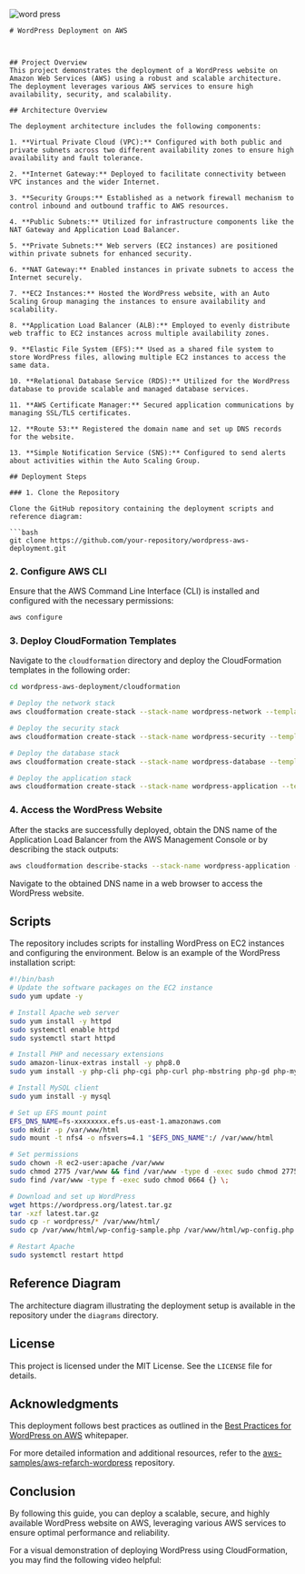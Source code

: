 ![word press]()

```
# WordPress Deployment on AWS



## Project Overview
This project demonstrates the deployment of a WordPress website on Amazon Web Services (AWS) using a robust and scalable architecture. The deployment leverages various AWS services to ensure high availability, security, and scalability.

## Architecture Overview

The deployment architecture includes the following components:

1. **Virtual Private Cloud (VPC):** Configured with both public and private subnets across two different availability zones to ensure high availability and fault tolerance.

2. **Internet Gateway:** Deployed to facilitate connectivity between VPC instances and the wider Internet.

3. **Security Groups:** Established as a network firewall mechanism to control inbound and outbound traffic to AWS resources.

4. **Public Subnets:** Utilized for infrastructure components like the NAT Gateway and Application Load Balancer.

5. **Private Subnets:** Web servers (EC2 instances) are positioned within private subnets for enhanced security.

6. **NAT Gateway:** Enabled instances in private subnets to access the Internet securely.

7. **EC2 Instances:** Hosted the WordPress website, with an Auto Scaling Group managing the instances to ensure availability and scalability.

8. **Application Load Balancer (ALB):** Employed to evenly distribute web traffic to EC2 instances across multiple availability zones.

9. **Elastic File System (EFS):** Used as a shared file system to store WordPress files, allowing multiple EC2 instances to access the same data.

10. **Relational Database Service (RDS):** Utilized for the WordPress database to provide scalable and managed database services.

11. **AWS Certificate Manager:** Secured application communications by managing SSL/TLS certificates.

12. **Route 53:** Registered the domain name and set up DNS records for the website.

13. **Simple Notification Service (SNS):** Configured to send alerts about activities within the Auto Scaling Group.

## Deployment Steps

### 1. Clone the Repository

Clone the GitHub repository containing the deployment scripts and reference diagram:

```bash
git clone https://github.com/your-repository/wordpress-aws-deployment.git
```

### 2. Configure AWS CLI

Ensure that the AWS Command Line Interface (CLI) is installed and configured with the necessary permissions:

```bash
aws configure
```

### 3. Deploy CloudFormation Templates

Navigate to the `cloudformation` directory and deploy the CloudFormation templates in the following order:

```bash
cd wordpress-aws-deployment/cloudformation

# Deploy the network stack
aws cloudformation create-stack --stack-name wordpress-network --template-body file://network.yaml --parameters file://network-parameters.json

# Deploy the security stack
aws cloudformation create-stack --stack-name wordpress-security --template-body file://security.yaml --parameters file://security-parameters.json

# Deploy the database stack
aws cloudformation create-stack --stack-name wordpress-database --template-body file://database.yaml --parameters file://database-parameters.json

# Deploy the application stack
aws cloudformation create-stack --stack-name wordpress-application --template-body file://application.yaml --parameters file://application-parameters.json
```

### 4. Access the WordPress Website

After the stacks are successfully deployed, obtain the DNS name of the Application Load Balancer from the AWS Management Console or by describing the stack outputs:

```bash
aws cloudformation describe-stacks --stack-name wordpress-application --query "Stacks[0].Outputs[?OutputKey=='ALBDNSName'].OutputValue" --output text
```

Navigate to the obtained DNS name in a web browser to access the WordPress website.

## Scripts

The repository includes scripts for installing WordPress on EC2 instances and configuring the environment. Below is an example of the WordPress installation script:

```bash
#!/bin/bash
# Update the software packages on the EC2 instance
sudo yum update -y

# Install Apache web server
sudo yum install -y httpd
sudo systemctl enable httpd
sudo systemctl start httpd

# Install PHP and necessary extensions
sudo amazon-linux-extras install -y php8.0
sudo yum install -y php-cli php-cgi php-curl php-mbstring php-gd php-mysqlnd php-gettext php-json php-xml php-fpm php-intl php-zip php-bcmath php-ctype php-fileinfo php-openssl php-pdo php-tokenizer

# Install MySQL client
sudo yum install -y mysql

# Set up EFS mount point
EFS_DNS_NAME=fs-xxxxxxxx.efs.us-east-1.amazonaws.com
sudo mkdir -p /var/www/html
sudo mount -t nfs4 -o nfsvers=4.1 "$EFS_DNS_NAME":/ /var/www/html

# Set permissions
sudo chown -R ec2-user:apache /var/www
sudo chmod 2775 /var/www && find /var/www -type d -exec sudo chmod 2775 {} \;
sudo find /var/www -type f -exec sudo chmod 0664 {} \;

# Download and set up WordPress
wget https://wordpress.org/latest.tar.gz
tar -xzf latest.tar.gz
sudo cp -r wordpress/* /var/www/html/
sudo cp /var/www/html/wp-config-sample.php /var/www/html/wp-config.php

# Restart Apache
sudo systemctl restart httpd
```

## Reference Diagram

The architecture diagram illustrating the deployment setup is available in the repository under the `diagrams` directory.

## License

This project is licensed under the MIT License. See the `LICENSE` file for details.

## Acknowledgments

This deployment follows best practices as outlined in the [Best Practices for WordPress on AWS](https://docs.aws.amazon.com/whitepapers/latest/best-practices-wordpress/reference-architecture.html) whitepaper.

For more detailed information and additional resources, refer to the [aws-samples/aws-refarch-wordpress](https://github.com/aws-samples/aws-refarch-wordpress) repository.

## Conclusion

By following this guide, you can deploy a scalable, secure, and highly available WordPress website on AWS, leveraging various AWS services to ensure optimal performance and reliability.

For a visual demonstration of deploying WordPress using CloudFormation, you may find the following video helpful:

 
